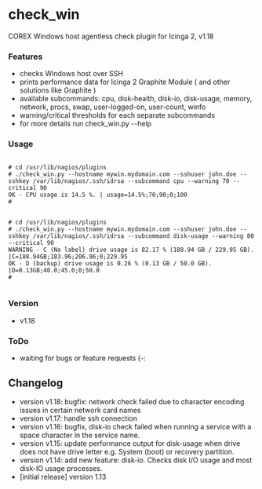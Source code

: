 
# check_win

COREX Windows host agentless check plugin for Icinga 2, v1.18
 
### Features
 - checks Windows host over SSH
 - prints performance data for Icinga 2 Graphite Module ( and other solutions like Graphite )
 - available subcommands: cpu, disk-health, disk-io, disk-usage, memory, network, procs, swap, user-logged-on, user-count, winfo
 - warning/critical thresholds for each separate subcommands
 - for more details run check_win.py --help

### Usage

<pre><code>
# cd /usr/lib/nagios/plugins
# ./check_win.py --hostname mywin.mydomain.com --sshuser john.doe --sshkey /var/lib/nagios/.ssh/idrsa --subcommand cpu --warning 70 --critical 90 
OK - CPU usage is 14.5 %. | usage=14.5%;70;90;0;100
#
</code></pre>

<pre><code>
# cd /usr/lib/nagios/plugins
# ./check_win.py --hostname mywin.mydomain.com --sshuser john.doe --sshkey /var/lib/nagios/.ssh/idrsa --subcommand disk-usage --warning 80 --critical 90
WARNING - C (No label) drive usage is 82.17 % (188.94 GB / 229.95 GB).                    |C=188.94GB;183.96;206.96;0;229.95
OK - D (backup) drive usage is 0.26 % (0.13 GB / 50.0 GB).                    |D=0.13GB;40.0;45.0;0;50.0
#

</code></pre>



### Version

 - v1.18

### ToDo

 - waiting for bugs or feature requests (-:

## Changelog
 - version v1.18: bugfix: network check failed due to character encoding issues in certain network card names
 - version v1.17: handle ssh connection
 - version v1.16: bugfix, disk-io check failed when running a service with a space character in the service name.
 - version v1.15: update performance output for disk-usage when drive does not have drive letter e.g. System (boot) or recovery partition.
 - version v1.14: add new feature: disk-io. Checks disk I/O usage and most disk-IO usage processes.
 - [initial release] version 1.13
